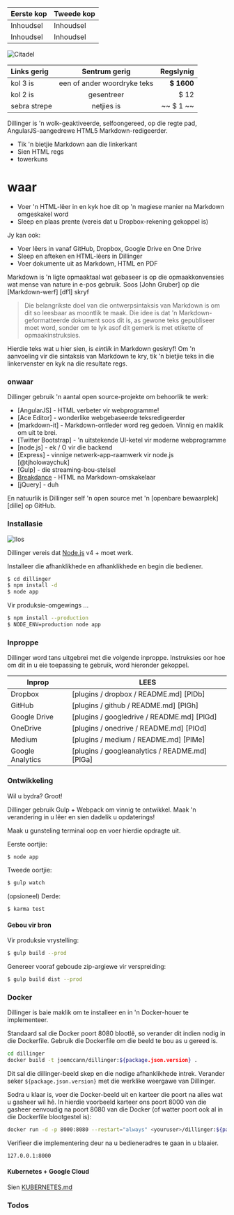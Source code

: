 Eerste kop | Tweede kop
--- | ---
Inhoudsel | Inhoudsel
Inhoudsel | Inhoudsel

![Citadel](https://vignette.wikia.nocookie.net/masseffect/images/d/d7/MassEffect2Citadel.jpg/revision/latest?cb=20100721191415)

Links gerig | Sentrum gerig | Regslynig
:-- | :-: | --:
kol 3 is | een of ander woordryke teks | **$ 1600**
kol 2 is | gesentreer | $ 12
sebra strepe | netjies is | ~~ $ 1 ~~

Dillinger is 'n wolk-geaktiveerde, selfoongereed, op die regte pad, AngularJS-aangedrewe HTML5 Markdown-redigeerder.

- Tik 'n bietjie Markdown aan die linkerkant
- Sien HTML regs
- towerkuns

# waar

- Voer 'n HTML-lêer in en kyk hoe dit op 'n magiese manier na Markdown omgeskakel word
- Sleep en plaas prente (vereis dat u Dropbox-rekening gekoppel is)

Jy kan ook:

- Voer lêers in vanaf GitHub, Dropbox, Google Drive en One Drive
- Sleep en afteken en HTML-lêers in Dillinger
- Voer dokumente uit as Markdown, HTML en PDF

Markdown is 'n ligte opmaaktaal wat gebaseer is op die opmaakkonvensies wat mense van nature in e-pos gebruik. Soos [John Gruber] op die [Markdown-werf] [df1] skryf

> Die belangrikste doel van die ontwerpsintaksis van Markdown is om dit so leesbaar as moontlik te maak. Die idee is dat 'n Markdown-geformatteerde dokument soos dit is, as gewone teks gepubliseer moet word, sonder om te lyk asof dit gemerk is met etikette of opmaakinstruksies.

Hierdie teks wat u hier sien, is *eintlik* in Markdown geskryf! Om 'n aanvoeling vir die sintaksis van Markdown te kry, tik 'n bietjie teks in die linkervenster en kyk na die resultate regs.

### onwaar

Dillinger gebruik 'n aantal open source-projekte om behoorlik te werk:

- [AngularJS] - HTML verbeter vir webprogramme!
- [Ace Editor] - wonderlike webgebaseerde teksredigeerder
- [markdown-it] - Markdown-ontleder word reg gedoen. Vinnig en maklik om uit te brei.
- [Twitter Bootstrap] - 'n uitstekende UI-ketel vir moderne webprogramme
- [node.js] - ek / O vir die backend
- [Express] - vinnige netwerk-app-raamwerk vir node.js [@tjholowaychuk]
- [Gulp] - die streaming-bou-stelsel
- [Breakdance](https://breakdance.github.io/breakdance/) - HTML na Markdown-omskakelaar
- [jQuery] - duh

En natuurlik is Dillinger self 'n open source met 'n [openbare bewaarplek] [dille] op GitHub.

### Installasie

![Ilos](https://lh3.googleusercontent.com/proxy/DDV8a7sLIWurhJtW8Ego9bq-JlwpfFFoR0tkLJQKKYXEXoWHB6ZUP5jGKD2VcYt3z1QVsgcn6L3GoU1ns8m9fvi3U51GzddA70ZUMHgzHvjl4-i7YOJY9cShBPrfjUhMQhxaJ97WFBp612XmjMXVGypfGkiBarN4PWxhiHkiYYNW7HGbtTpOcyt9GQ4Q23C2noxLTWFXZMcQZhRpQA_qzu2n6_H6CPViBnhSHpEl4JZAPaGCSJqgZg)

Dillinger vereis dat [Node.js](https://nodejs.org/) v4 + moet werk.

Installeer die afhanklikhede en afhanklikhede en begin die bediener.

```sh
$ cd dillinger
$ npm install -d
$ node app
```

Vir produksie-omgewings ...

```sh
$ npm install --production
$ NODE_ENV=production node app
```

### Inproppe

Dillinger word tans uitgebrei met die volgende inproppe. Instruksies oor hoe om dit in u eie toepassing te gebruik, word hieronder gekoppel.

Inprop | LEES
--- | ---
Dropbox | [plugins / dropbox / README.md] [PlDb]
GitHub | [plugins / github / README.md] [PlGh]
Google Drive | [plugins / googledrive / README.md] [PlGd]
OneDrive | [plugins / onedrive / README.md] [PlOd]
Medium | [plugins / medium / README.md] [PlMe]
Google Analytics | [plugins / googleanalytics / README.md] [PlGa]

### Ontwikkeling

Wil u bydra? Groot!

Dillinger gebruik Gulp + Webpack om vinnig te ontwikkel. Maak 'n verandering in u lêer en sien dadelik u opdaterings!

Maak u gunsteling terminal oop en voer hierdie opdragte uit.

Eerste oortjie:

```sh
$ node app
```

Tweede oortjie:

```sh
$ gulp watch
```

(opsioneel) Derde:

```sh
$ karma test
```

#### Gebou vir bron

Vir produksie vrystelling:

```sh
$ gulp build --prod
```

Genereer vooraf geboude zip-argiewe vir verspreiding:

```sh
$ gulp build dist --prod
```

### Docker

Dillinger is baie maklik om te installeer en in 'n Docker-houer te implementeer.

Standaard sal die Docker poort 8080 blootlê, so verander dit indien nodig in die Dockerfile. Gebruik die Dockerfile om die beeld te bou as u gereed is.

```sh
cd dillinger
docker build -t joemccann/dillinger:${package.json.version} .
```

Dit sal die dillinger-beeld skep en die nodige afhanklikhede intrek. Verander seker `${package.json.version}` met die werklike weergawe van Dillinger.

Sodra u klaar is, voer die Docker-beeld uit en karteer die poort na alles wat u gasheer wil hê. In hierdie voorbeeld karteer ons poort 8000 van die gasheer eenvoudig na poort 8080 van die Docker (of watter poort ook al in die Dockerfile blootgestel is):

```sh
docker run -d -p 8000:8080 --restart="always" <youruser>/dillinger:${package.json.version}
```

Verifieer die implementering deur na u bedieneradres te gaan in u blaaier.

```sh
127.0.0.1:8000
```

#### Kubernetes + Google Cloud

Sien [KUBERNETES.md](https://github.com/joemccann/dillinger/blob/master/KUBERNETES.md)

### Todos
